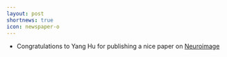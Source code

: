 ```yaml
---
layout: post
shortnews: true
icon: newspaper-o
---
```

- Congratulations to Yang Hu for publishing a nice paper on [Neuroimage](https://www.sciencedirect.com/science/article/pii/S1053811921003918)
